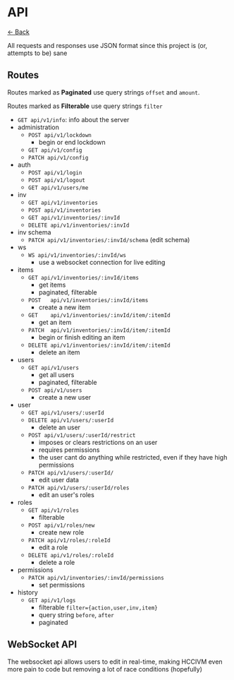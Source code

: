 # API

[<- Back](./README.md)

All requests and responses use JSON format since this project is (or, attempts to be) sane

## Routes

Routes marked as **Paginated** use query strings `offset` and `amount`.

Routes marked as **Filterable** use query strings `filter`

- `GET api/v1/info`: info about the server
- administration
  - `POST api/v1/lockdown`
    - begin or end lockdown
  - `GET api/v1/config`
  - `PATCH api/v1/config`
- auth
  - `POST api/v1/login`
  - `POST api/v1/logout`
  - `GET api/v1/users/me`
- inv
  - `GET api/v1/inventories`
  - `POST api/v1/inventories`
  - `GET api/v1/inventories/:invId`
  - `DELETE api/v1/inventories/:invId`
- inv schema
  - `PATCH api/v1/inventories/:invId/schema` (edit schema)
- ws
  - `WS api/v1/inventories/:invId/ws`
    - use a websocket connection for live editing
- items
  - `GET api/v1/inventories/:invId/items`
    - get items
    - paginated, filterable
  - `POST   api/v1/inventories/:invId/items`
    - create a new item
  - `GET    api/v1/inventories/:invId/item/:itemId`
    - get an item
  - `PATCH  api/v1/inventories/:invId/item/:itemId`
    - begin or finish editing an item
  - `DELETE api/v1/inventories/:invId/item/:itemId`
    - delete an item
- users
  - `GET api/v1/users`
    - get all users
    - paginated, filterable
  - `POST api/v1/users`
    - create a new user
- user
  - `GET api/v1/users/:userId`
  - `DELETE api/v1/users/:userId`
    - delete an user
  - `POST api/v1/users/:userId/restrict`
    - imposes or clears restrictions on an user
    - requires permissions
    - the user cant do anything while restricted, even if they have high permissions
  - `PATCH api/v1/users/:userId/`
    - edit user data
  - `PATCH api/v1/users/:userId/roles`
    - edit an user's roles
- roles
  - `GET api/v1/roles`
    - filterable
  - `POST api/v1/roles/new`
    - create new role
  - `PATCH api/v1/roles/:roleId`
    - edit a role
  - `DELETE api/v1/roles/:roleId`
    - delete a role
- permissions
  - `PATCH api/v1/inventories/:invId/permissions`
    - set permissions
- history
  - `GET api/v1/logs`
    - filterable `filter={action,user,inv,item}`
    - query string `before`, `after`
    - paginated


## WebSocket API

The websocket api allows users to edit in real-time, making HCCIVM even more pain to code but removing a lot of race conditions (hopefully)